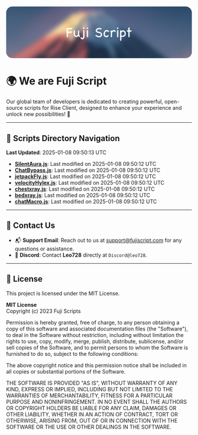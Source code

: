 ![Banner](.github/b.webp)

# 🌍 **We are Fuji Script**

Our global team of developers is dedicated to creating powerful, open-source scripts for Rise Client, designed to enhance your experience and unlock new possibilities! 🌟

---
<!-- SCRIPTS_NAVIGATION_START -->
## 📂 **Scripts Directory Navigation**

**Last Updated**: 2025-01-08 09:50:13 UTC

- **[SilentAura.js](scripts/SilentAura.js)**: Last modified on 2025-01-08 09:50:12 UTC
- **[ChatBypass.js](scripts/ChatBypass.js)**: Last modified on 2025-01-08 09:50:12 UTC
- **[jetpackFly.js](scripts/jetpackFly.js)**: Last modified on 2025-01-08 09:50:12 UTC
- **[velocityHylex.js](scripts/velocityHylex.js)**: Last modified on 2025-01-08 09:50:12 UTC
- **[chestxray.js](scripts/chestxray.js)**: Last modified on 2025-01-08 09:50:12 UTC
- **[bedxray.js](scripts/bedxray.js)**: Last modified on 2025-01-08 09:50:12 UTC
- **[chatMacro.js](scripts/chatMacro.js)**: Last modified on 2025-01-08 09:50:12 UTC

<!-- SCRIPTS_NAVIGATION_END -->

---

## 💬 **Contact Us**  
- 📬 **Support Email**: Reach out to us at [support@fujiscript.com](mailto:support@fujiscript.com) for any questions or assistance.  
- 💬 **Discord**: Contact **Leo728** directly at `Discord@leo728`.

---

## 📜 **License**

This project is licensed under the MIT License.  

**MIT License**  
Copyright (c) 2023 Fuji Scripts  

Permission is hereby granted, free of charge, to any person obtaining a copy of this software and associated documentation files (the "Software"), to deal in the Software without restriction, including without limitation the rights to use, copy, modify, merge, publish, distribute, sublicense, and/or sell copies of the Software, and to permit persons to whom the Software is furnished to do so, subject to the following conditions:  

The above copyright notice and this permission notice shall be included in all copies or substantial portions of the Software.  

THE SOFTWARE IS PROVIDED "AS IS", WITHOUT WARRANTY OF ANY KIND, EXPRESS OR IMPLIED, INCLUDING BUT NOT LIMITED TO THE WARRANTIES OF MERCHANTABILITY, FITNESS FOR A PARTICULAR PURPOSE AND NONINFRINGEMENT. IN NO EVENT SHALL THE AUTHORS OR COPYRIGHT HOLDERS BE LIABLE FOR ANY CLAIM, DAMAGES OR OTHER LIABILITY, WHETHER IN AN ACTION OF CONTRACT, TORT OR OTHERWISE, ARISING FROM, OUT OF OR IN CONNECTION WITH THE SOFTWARE OR THE USE OR OTHER DEALINGS IN THE SOFTWARE.  
